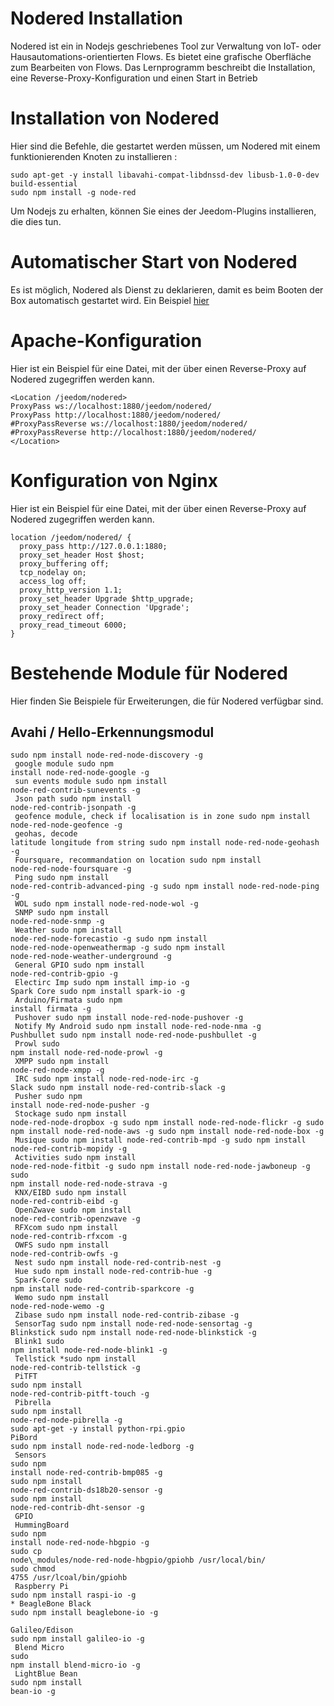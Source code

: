# Nodered Installation

Nodered ist ein in Nodejs geschriebenes Tool zur Verwaltung von IoT- oder Hausautomations-orientierten Flows. Es bietet eine grafische Oberfläche zum Bearbeiten von Flows. Das Lernprogramm beschreibt die Installation, eine Reverse-Proxy-Konfiguration und einen Start in Betrieb

# Installation von Nodered

Hier sind die Befehle, die gestartet werden müssen, um Nodered mit einem funktionierenden Knoten zu installieren :

````
sudo apt-get -y install libavahi-compat-libdnssd-dev libusb-1.0-0-dev build-essential
sudo npm install -g node-red
````

Um Nodejs zu erhalten, können Sie eines der Jeedom-Plugins installieren, die dies tun.

#  Automatischer Start von Nodered

Es ist möglich, Nodered als Dienst zu deklarieren, damit es beim Booten der Box automatisch gestartet wird. Ein Beispiel [hier](https://gist.github.com/bigmonkeyboy/9962293)

# Apache-Konfiguration

Hier ist ein Beispiel für eine Datei, mit der über einen Reverse-Proxy auf Nodered zugegriffen werden kann.

````
<Location /jeedom/nodered>
ProxyPass ws://localhost:1880/jeedom/nodered/
ProxyPass http://localhost:1880/jeedom/nodered/
#ProxyPassReverse ws://localhost:1880/jeedom/nodered/
#ProxyPassReverse http://localhost:1880/jeedom/nodered/
</Location>
````

# Konfiguration von Nginx

Hier ist ein Beispiel für eine Datei, mit der über einen Reverse-Proxy auf Nodered zugegriffen werden kann.

````
location /jeedom/nodered/ {
  proxy_pass http://127.0.0.1:1880;
  proxy_set_header Host $host;
  proxy_buffering off;
  tcp_nodelay on;
  access_log off;
  proxy_http_version 1.1;
  proxy_set_header Upgrade $http_upgrade;
  proxy_set_header Connection 'Upgrade';
  proxy_redirect off;
  proxy_read_timeout 6000;
}
````

# Bestehende Module für Nodered

Hier finden Sie Beispiele für Erweiterungen, die für Nodered verfügbar sind.

## Avahi / Hello-Erkennungsmodul

````
sudo npm install node-red-node-discovery -g
 google module sudo npm
install node-red-node-google -g
 sun events module sudo npm install
node-red-contrib-sunevents -g
 Json path sudo npm install
node-red-contrib-jsonpath -g
 geofence module, check if localisation is in zone sudo npm install node-red-node-geofence -g 
 geohas, decode
latitude longitude from string sudo npm install node-red-node-geohash -g
 Foursquare, recommandation on location sudo npm install
node-red-node-foursquare -g
 Ping sudo npm install
node-red-contrib-advanced-ping -g sudo npm install node-red-node-ping -g
 WOL sudo npm install node-red-node-wol -g
 SNMP sudo npm install
node-red-node-snmp -g
 Weather sudo npm install
node-red-node-forecastio -g sudo npm install
node-red-node-openweathermap -g sudo npm install
node-red-node-weather-underground -g
 General GPIO sudo npm install
node-red-contrib-gpio -g
 Electirc Imp sudo npm install imp-io -g
Spark Core sudo npm install spark-io -g
 Arduino/Firmata sudo npm
install firmata -g
 Pushover sudo npm install node-red-node-pushover -g
 Notify My Android sudo npm install node-red-node-nma -g
Pushbullet sudo npm install node-red-node-pushbullet -g
 Prowl sudo
npm install node-red-node-prowl -g
 XMPP sudo npm install
node-red-node-xmpp -g
 IRC sudo npm install node-red-node-irc -g
Slack sudo npm install node-red-contrib-slack -g
 Pusher sudo npm
install node-red-node-pusher -g
 Stockage sudo npm install
node-red-node-dropbox -g sudo npm install node-red-node-flickr -g sudo
npm install node-red-node-aws -g sudo npm install node-red-node-box -g
 Musique sudo npm install node-red-contrib-mpd -g sudo npm install
node-red-contrib-mopidy -g
 Activities sudo npm install
node-red-node-fitbit -g sudo npm install node-red-node-jawboneup -g sudo
npm install node-red-node-strava -g
 KNX/EIBD sudo npm install
node-red-contrib-eibd -g
 OpenZwave sudo npm install
node-red-contrib-openzwave -g
 RFXcom sudo npm install
node-red-contrib-rfxcom -g
 OWFS sudo npm install
node-red-contrib-owfs -g
 Nest sudo npm install node-red-contrib-nest -g
 Hue sudo npm install node-red-contrib-hue -g
 Spark-Core sudo
npm install node-red-contrib-sparkcore -g
 Wemo sudo npm install
node-red-node-wemo -g
 Zibase sudo npm install node-red-contrib-zibase -g
 SensorTag sudo npm install node-red-node-sensortag -g
Blinkstick sudo npm install node-red-node-blinkstick -g
 Blink1 sudo
npm install node-red-node-blink1 -g
 Tellstick *sudo npm install
node-red-contrib-tellstick -g
 PiTFT
sudo npm install
node-red-contrib-pitft-touch -g
 Pibrella
sudo npm install
node-red-node-pibrella -g
sudo apt-get -y install python-rpi.gpio
PiBord
sudo npm install node-red-node-ledborg -g
 Sensors
sudo npm
install node-red-contrib-bmp085 -g
sudo npm install
node-red-contrib-ds18b20-sensor -g
sudo npm install
node-red-contrib-dht-sensor -g
 GPIO
 HummingBoard
sudo npm
install node-red-node-hbgpio -g
sudo cp
node\_modules/node-red-node-hbgpio/gpiohb /usr/local/bin/
sudo chmod
4755 /usr/lcoal/bin/gpiohb
 Raspberry Pi
sudo npm install raspi-io -g
* BeagleBone Black
sudo npm install beaglebone-io -g

Galileo/Edison
sudo npm install galileo-io -g
 Blend Micro
sudo
npm install blend-micro-io -g
 LightBlue Bean
sudo npm install
bean-io -g
````

